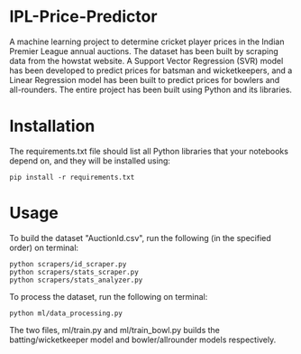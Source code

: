 # IPL-Price-Predictor
A machine learning project to determine cricket player prices in the Indian Premier League annual auctions. The dataset has been built by scraping data from the howstat website. A Support Vector Regression (SVR) model has been developed to predict prices for batsman and wicketkeepers, and a Linear Regression model has been built to predict prices for bowlers and all-rounders. The entire project has been built using Python and its libraries.

# Installation
The requirements.txt file should list all Python libraries that your notebooks depend on, and they will be installed using:

```
pip install -r requirements.txt
```

# Usage
To build the dataset "AuctionId.csv", run the following (in the specified order) on terminal:
```
python scrapers/id_scraper.py
python scrapers/stats_scraper.py
python scrapers/stats_analyzer.py
```

To process the dataset, run the following on terminal:
```
python ml/data_processing.py
```

The two files, ml/train.py and ml/train_bowl.py builds the batting/wicketkeeper model and bowler/allrounder models respectively. 
